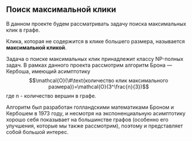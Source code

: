 ## Поиск максимальной клики
В данном проекте будем рассматривать задачу поиска максимальных клик в графе.

Клика, которая не содержится в клике большего
размера, называется **максимальной кликой**.

Задача о поиске максимальных клик принадлежит классу NP-полных задач. В рамках данного проекта рассмотрим алгоритм Брона — Кербоша, имеющий асимптотику $$\mathcal{O}(\#\text{количество клик максимального размера})=\mathcal{O}(3^\frac{n}{3})$$
где n - количество вершин в графе.

Алгоритм был разработан голландскими математиками Броном и Кербошем в 1973 году, и несмотря на экспоненциальную асимптотику хорошо себя показывает на большинстве графов (особенно его улучшения, которые мы также рассмотрим), поэтому и представляет собой большой интерес.
